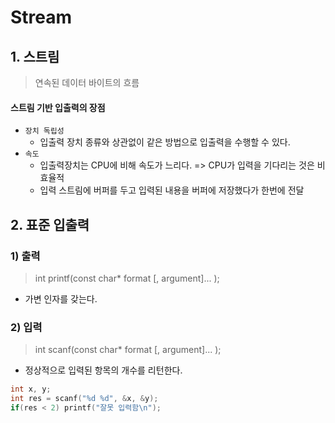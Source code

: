 ﻿# Stream

## 1. 스트림
> 연속된 데이터 바이트의 흐름

#### 스트림 기반 입출력의 장점
- `장치 독립성`
	- 입출력 장치 종류와 상관없이 같은 방법으로 입출력을 수행할 수 있다.
- `속도`
	- 입출력장치는 CPU에 비해 속도가 느리다. => CPU가 입력을 기다리는 것은 비효율적
	- 입력 스트림에 버퍼를 두고 입력된 내용을 버퍼에 저장했다가 한번에 전달

## 2. 표준 입출력
### 1) 출력
> int printf(const char* format [, argument]... );

- 가변 인자를 갖는다.

### 2) 입력
> int scanf(const char* format [, argument]... );

- 정상적으로 입력된 항목의 개수를 리턴한다.
```c
int x, y;
int res = scanf("%d %d", &x, &y);
if(res < 2) printf("잘못 입력함\n");
```